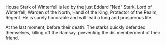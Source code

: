 House Stark of Winterfell is led by the just Eddard "Ned" Stark, Lord of
Winterfell, Warden of the North, Hand of the King, Protector of the Realm, Regent.
He is surely honorable and will lead a long and prosperous life.


At the last moment, before their death. The starks quickly defended themselves,
killing off the Ramsay, preventing the dis memberment of their friend.
